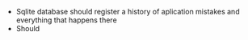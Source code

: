- Sqlite database should register a history of aplication mistakes and everything that happens there
- Should 